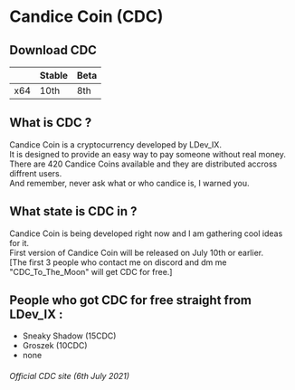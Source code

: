 # Candice Coin (CDC) <br>

## Download CDC <br>

|     | Stable | Beta
| --- | --- | ---
| x64 | 10th | 8th

## What is CDC ? <br>
Candice Coin is a cryptocurrency developed by LDev_IX. <br>
It is designed to provide an easy way to pay someone without real money. <br>
There are 420 Candice Coins available and they are distributed accross diffrent users. <br>
And remember, never ask what or who candice is, I warned you. <br>

## What state is CDC in ? <br>
Candice Coin is being developed right now and I am gathering cool ideas for it. <br>
First version of Candice Coin will be released on July 10th or earlier. <br>
[The first 3 people who contact me on discord and dm me "CDC_To_The_Moon" will get CDC for free.] <br>

## People who got CDC for free straight from LDev_IX : <br>
- Sneaky Shadow (15CDC) <br>
- Groszek (10CDC) <br>
- none <br>

###### Official CDC site (6th July 2021) <br>
